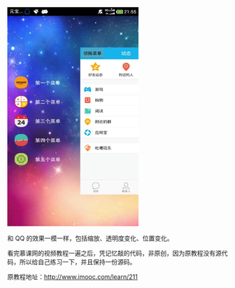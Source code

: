 <img src="/screenshot.jpg" alt="ss" title="screenshot" width="300" height="500" />

和 QQ 的效果一模一样，包括缩放、透明度变化、位置变化。

看完慕课网的视频教程一遍之后，凭记忆敲的代码，非原创，因为原教程没有源代码，所以给自己练习一下，并且保持一份源码。

原教程地址：http://www.imooc.com/learn/211
